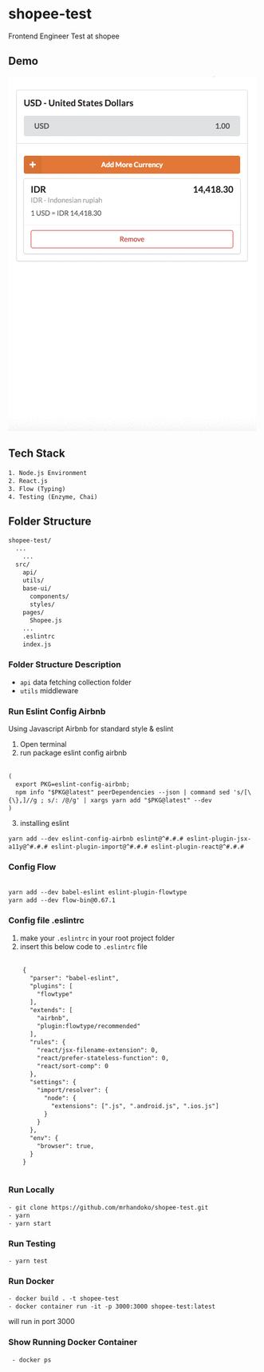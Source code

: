 # shopee-test
Frontend Engineer Test at shopee

## Demo
![Alt text](/src/images/o5iai1sbqY.gif)

## Tech Stack
```
1. Node.js Environment
2. React.js
3. Flow (Typing)
4. Testing (Enzyme, Chai)
```

## Folder Structure

```
shopee-test/
  ...
    ...
  src/
    api/
    utils/
    base-ui/
      components/
      styles/
    pages/
      Shopee.js
    ...
    .eslintrc
    index.js
```

### Folder Structure Description

- `api`  data fetching collection folder
- `utils` middleware

### Run Eslint Config Airbnb

Using Javascript Airbnb for standard style & eslint

1. Open terminal
2. run package eslint config airbnb

```

(
  export PKG=eslint-config-airbnb;
  npm info "$PKG@latest" peerDependencies --json | command sed 's/[\{\},]//g ; s/: /@/g' | xargs yarn add "$PKG@latest" --dev
)

```

3. installing eslint

```
yarn add --dev eslint-config-airbnb eslint@^#.#.# eslint-plugin-jsx-a11y@^#.#.# eslint-plugin-import@^#.#.# eslint-plugin-react@^#.#.#

```

### Config Flow

```

yarn add --dev babel-eslint eslint-plugin-flowtype
yarn add --dev flow-bin@0.67.1

```

### Config file .eslintrc

1. make your `.eslintrc` in your root project folder
2. insert this below code to `.eslintrc` file

```

    {
      "parser": "babel-eslint",
      "plugins": [
        "flowtype"
      ],
      "extends": [
        "airbnb",
        "plugin:flowtype/recommended"
      ],
      "rules": {
        "react/jsx-filename-extension": 0,
        "react/prefer-stateless-function": 0,
        "react/sort-comp": 0
      },
      "settings": {
        "import/resolver": {
          "node": {
            "extensions": [".js", ".android.js", ".ios.js"]
          }
        }
      },
      "env": {
        "browser": true,
      }
    }


```

### Run Locally

```
- git clone https://github.com/mrhandoko/shopee-test.git
- yarn
- yarn start
```

### Run Testing

```
- yarn test
```

### Run Docker

```
- docker build . -t shopee-test
- docker container run -it -p 3000:3000 shopee-test:latest
```

will run in port 3000

### Show Running Docker Container
```
 - docker ps
```
